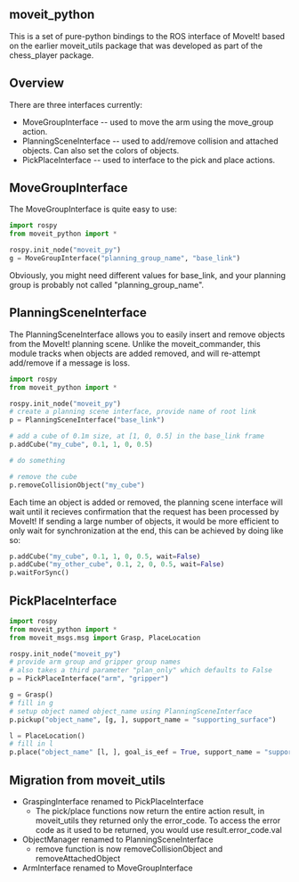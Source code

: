 ## moveit_python

This is a set of pure-python bindings to the ROS interface of MoveIt! based on the
earlier moveit_utils package that was developed as part of the chess_player package.

## Overview

There are three interfaces currently:

 * MoveGroupInterface -- used to move the arm using the move_group action.
 * PlanningSceneInterface -- used to add/remove collision and attached objects.
   Can also set the colors of objects.
 * PickPlaceInterface -- used to interface to the pick and place actions.

## MoveGroupInterface

The MoveGroupInterface is quite easy to use:

```python
import rospy
from moveit_python import *

rospy.init_node("moveit_py")
g = MoveGroupInterface("planning_group_name", "base_link")
```

Obviously, you might need different values for base_link, and your planning group
is probably not called "planning_group_name".

## PlanningSceneInterface

The PlanningSceneInterface allows you to easily insert and remove objects from
the MoveIt! planning scene. Unlike the moveit_commander, this module tracks when
objects are added removed, and will re-attempt add/remove if a message is loss.

```python
import rospy
from moveit_python import *

rospy.init_node("moveit_py")
# create a planning scene interface, provide name of root link
p = PlanningSceneInterface("base_link")

# add a cube of 0.1m size, at [1, 0, 0.5] in the base_link frame
p.addCube("my_cube", 0.1, 1, 0, 0.5)

# do something

# remove the cube
p.removeCollisionObject("my_cube")
```

Each time an object is added or removed, the planning scene interface will
wait until it recieves confirmation that the request has been processed by MoveIt!
If sending a large number of objects, it would be more efficient to only wait
for synchronization at the end, this can be achieved by doing like so:

```python
p.addCube("my_cube", 0.1, 1, 0, 0.5, wait=False)
p.addCube("my_other_cube", 0.1, 2, 0, 0.5, wait=False)
p.waitForSync()
```

## PickPlaceInterface

```python
import rospy
from moveit_python import *
from moveit_msgs.msg import Grasp, PlaceLocation

rospy.init_node("moveit_py")
# provide arm group and gripper group names
# also takes a third parameter "plan_only" which defaults to False
p = PickPlaceInterface("arm", "gripper")

g = Grasp()
# fill in g
# setup object named object_name using PlanningSceneInterface
p.pickup("object_name", [g, ], support_name = "supporting_surface")

l = PlaceLocation()
# fill in l
p.place("object_name" [l, ], goal_is_eef = True, support_name = "supporting_surface")
```

## Migration from moveit_utils

 * GraspingInterface renamed to PickPlaceInterface
   * The pick/place functions now return the entire action result, in moveit_utils they returned only the error_code. To access the error code as it used to be returned, you would use result.error_code.val
 * ObjectManager renamed to PlanningSceneInterface
   * remove function is now removeCollisionObject and removeAttachedObject
 * ArmInterface renamed to MoveGroupInterface
